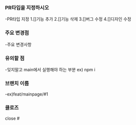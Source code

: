 ### PR타입을 지정하시오

-PR타입 지정
1.[]기능 추가
2.[]기능 삭제
3.[]버그 수정
4.[]디자인 수정


### 주요 변경점
-주요 변경사항


### 유의할 점
-잊지말고 main에서 실행해야 하는 부분 ex) npm i

### 브랜치 이름
-ex)feat/mainpage/#1

### 클로즈

close #
